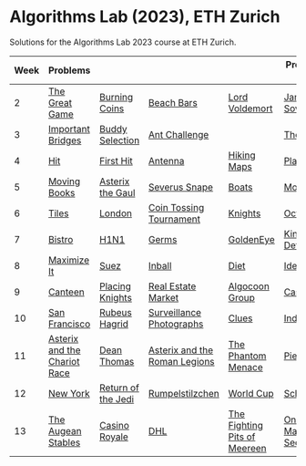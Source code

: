 # Algorithms Lab (2023), ETH Zurich

Solutions for the Algorithms Lab 2023 course at ETH Zurich.

| **Week** | **Problems**                                                                                                                   |                                                                                                            |                                                                                                                                  |                                                                                                                                | **Problem of the Week**                                                                                                             |
|----------|--------------------------------------------------------------------------------------------------------------------------------|------------------------------------------------------------------------------------------------------------|----------------------------------------------------------------------------------------------------------------------------------|--------------------------------------------------------------------------------------------------------------------------------|-------------------------------------------------------------------------------------------------------------------------------------|
| 2        | [The Great Game](https://github.com/cristianpjensen/eth-algorithms-lab/tree/master/the_great_game)                             | [Burning Coins](https://github.com/cristianpjensen/eth-algorithms-lab/tree/master/burning_coins)           | [Beach Bars](https://github.com/cristianpjensen/eth-algorithms-lab/tree/master/beach_bars)                                       | [Lord Voldemort](https://github.com/cristianpjensen/eth-algorithms-lab/tree/master/lord_voldemort)                             | [James Bond's Sovereigns](https://github.com/cristianpjensen/eth-algorithms-lab/tree/master/james_bonds_sovereigns)                 |
| 3        | [Important Bridges](https://github.com/cristianpjensen/eth-algorithms-lab/tree/master/important_bridges)                       | [Buddy Selection](https://github.com/cristianpjensen/eth-algorithms-lab/tree/master/buddy_selection)       | [Ant Challenge](https://github.com/cristianpjensen/eth-algorithms-lab/tree/master/ant_challenge)                                 |                                                                                                                                | [The Iron Islands](https://github.com/cristianpjensen/eth-algorithms-lab/tree/master/the_iron_islands)                              |
| 4        | [Hit](https://github.com/cristianpjensen/eth-algorithms-lab/tree/master/hit)                                                   | [First Hit](https://github.com/cristianpjensen/eth-algorithms-lab/tree/master/first_hit)                   | [Antenna](https://github.com/cristianpjensen/eth-algorithms-lab/tree/master/antenna)                                             | [Hiking Maps](https://github.com/cristianpjensen/eth-algorithms-lab/tree/master/hiking_maps)                                   | [Planet Express](https://github.com/cristianpjensen/eth-algorithms-lab/tree/master/planet_express)                                  |
| 5        | [Moving Books](https://github.com/cristianpjensen/eth-algorithms-lab/tree/master/moving_books)                                 | [Asterix the Gaul](https://github.com/cristianpjensen/eth-algorithms-lab/tree/master/asterix_the_gaul)     | [Severus Snape](https://github.com/cristianpjensen/eth-algorithms-lab/tree/master/severus_snape)                                 | [Boats](https://github.com/cristianpjensen/eth-algorithms-lab/tree/master/boats)                                               | [Motorcycles](https://github.com/cristianpjensen/eth-algorithms-lab/tree/master/motorcycles)                                        |
| 6        | [Tiles](https://github.com/cristianpjensen/eth-algorithms-lab/tree/master/tiles)                                               | [London](https://github.com/cristianpjensen/eth-algorithms-lab/tree/master/london)                         | [Coin Tossing Tournament](https://github.com/cristianpjensen/eth-algorithms-lab/tree/master/coin_tossing_tournament)             | [Knights](https://github.com/cristianpjensen/eth-algorithms-lab/tree/master/knights)                                           | [Octopussy](https://github.com/cristianpjensen/eth-algorithms-lab/tree/master/octopussy)                                            |
| 7        | [Bistro](https://github.com/cristianpjensen/eth-algorithms-lab/tree/master/bistro)                                             | [H1N1](https://github.com/cristianpjensen/eth-algorithms-lab/tree/master/h1n1)                             | [Germs](https://github.com/cristianpjensen/eth-algorithms-lab/tree/master/germs)                                                 | [GoldenEye](https://github.com/cristianpjensen/eth-algorithms-lab/tree/master/goldeneye)                                       | [Kingdom Defence](https://github.com/cristianpjensen/eth-algorithms-lab/tree/master/kingdom_defence)                                |
| 8        | [Maximize It](https://github.com/cristianpjensen/eth-algorithms-lab/tree/master/maximize_it)                                   | [Suez](https://github.com/cristianpjensen/eth-algorithms-lab/tree/master/suez)                             | [Inball](https://github.com/cristianpjensen/eth-algorithms-lab/tree/master/inball)                                               | [Diet](https://github.com/cristianpjensen/eth-algorithms-lab/tree/master/diet)                                                 | [Idefix](https://github.com/cristianpjensen/eth-algorithms-lab/tree/master/idefix)                                                  |
| 9        | [Canteen](https://github.com/cristianpjensen/eth-algorithms-lab/tree/master/canteen)                                           | [Placing Knights](https://github.com/cristianpjensen/eth-algorithms-lab/tree/master/placing_knights)       | [Real Estate Market](https://github.com/cristianpjensen/eth-algorithms-lab/tree/master/real_estate_market)                       | [Algocoon Group](https://github.com/cristianpjensen/eth-algorithms-lab/tree/master/algocoon_group)                             | [Casterly Rock](https://github.com/cristianpjensen/eth-algorithms-lab/tree/master/casino_royale)                                    |
| 10       | [San Francisco](https://github.com/cristianpjensen/eth-algorithms-lab/tree/master/san_francisco)                               | [Rubeus Hagrid](https://github.com/cristianpjensen/eth-algorithms-lab/tree/master/rubeus_hagrid)           | [Surveillance Photographs](https://github.com/cristianpjensen/eth-algorithms-lab/tree/master/surveillance_photographs)           | [Clues](https://github.com/cristianpjensen/eth-algorithms-lab/tree/master/clues)                                               | [India](https://github.com/cristianpjensen/eth-algorithms-lab/tree/master/india)                                                    |
| 11       | [Asterix and the Chariot Race](https://github.com/cristianpjensen/eth-algorithms-lab/tree/master/asterix_and_the_chariot_race) | [Dean Thomas](https://github.com/cristianpjensen/eth-algorithms-lab/tree/master/dean_thomas)               | [Asterix and the Roman Legions](https://github.com/cristianpjensen/eth-algorithms-lab/tree/master/asterix_and_the_roman_legions) | [The Phantom Menace](https://github.com/cristianpjensen/eth-algorithms-lab/tree/master/the_phantom_menace)                     | [Pied Piper](https://github.com/cristianpjensen/eth-algorithms-lab/tree/master/pied_piper)                                          |
| 12       | [New York](https://github.com/cristianpjensen/eth-algorithms-lab/tree/master/new_york)                                         | [Return of the Jedi](https://github.com/cristianpjensen/eth-algorithms-lab/tree/master/return_of_the_jedi) | [Rumpelstilzchen](https://github.com/cristianpjensen/eth-algorithms-lab/tree/master/rumpelstilzchen)                             | [World Cup](https://github.com/cristianpjensen/eth-algorithms-lab/tree/master/world_cup)                                       | [Schneewittchen](https://github.com/cristianpjensen/eth-algorithms-lab/tree/master/schneewittchen)                                  |
| 13       | [The Augean Stables](https://github.com/cristianpjensen/eth-algorithms-lab/tree/master/the_augean_stables)                     | [Casino Royale](https://github.com/cristianpjensen/eth-algorithms-lab/tree/master/casino_royale)           | [DHL](https://github.com/cristianpjensen/eth-algorithms-lab/tree/master/dhl)                                                     | [The Fighting Pits of Meereen](https://github.com/cristianpjensen/eth-algorithms-lab/tree/master/the_fighting_pits_of_meereen) | [On Her Majesty's Secret Service](https://github.com/cristianpjensen/eth-algorithms-lab/tree/master/on_her_majestys_secret_service) |
